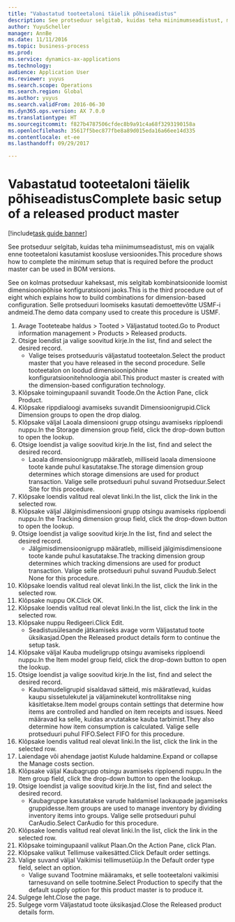 ```yaml
--- 
title: "Vabastatud tooteetaloni täielik põhiseadistus"
description: See protseduur selgitab, kuidas teha miinimumseadistust, mis on vajalik enne tooteetaloni kasutamist koosluse versioonides.
author: YuyuScheller
manager: AnnBe
ms.date: 11/11/2016
ms.topic: business-process
ms.prod: 
ms.service: dynamics-ax-applications
ms.technology: 
audience: Application User
ms.reviewer: yuyus
ms.search.scope: Operations
ms.search.region: Global
ms.author: yuyus
ms.search.validFrom: 2016-06-30
ms.dyn365.ops.version: AX 7.0.0
ms.translationtype: HT
ms.sourcegitcommit: f827b4787506cfdec8b9a91c4a68f3293190158a
ms.openlocfilehash: 35617f5bec877fbe8a89d015eda16a66ee14d335
ms.contentlocale: et-ee
ms.lasthandoff: 09/29/2017

---
```

# <a name="complete-basic-setup-of-a-released-product-master"></a><span data-ttu-id="9cc49-103">Vabastatud tooteetaloni täielik põhiseadistus</span><span class="sxs-lookup"><span data-stu-id="9cc49-103">Complete basic setup of a released product master</span></span>

[!include[task guide banner](../../includes/task-guide-banner.md)]

<span data-ttu-id="9cc49-104">See protseduur selgitab, kuidas teha miinimumseadistust, mis on vajalik enne tooteetaloni kasutamist koosluse versioonides.</span><span class="sxs-lookup"><span data-stu-id="9cc49-104">This procedure shows how to complete the minimum setup that is required before the product master can be used in BOM versions.</span></span>

<span data-ttu-id="9cc49-105">See on kolmas protseduur kaheksast, mis selgitab kombinatsioonide loomist dimensioonipõhise konfiguratsiooni jaoks.</span><span class="sxs-lookup"><span data-stu-id="9cc49-105">This is the third procedure out of eight which explains how to build combinations for dimension-based configuration.</span></span> <span data-ttu-id="9cc49-106">Selle protseduuri loomiseks kasutati demoettevõtte USMF-i andmeid.</span><span class="sxs-lookup"><span data-stu-id="9cc49-106">The demo data company used to create this procedure is USMF.</span></span>

1. <span data-ttu-id="9cc49-107">Avage Tooteteabe haldus > Tooted > Väljastatud tooted.</span><span class="sxs-lookup"><span data-stu-id="9cc49-107">Go to Product information management > Products > Released products.</span></span>
2. <span data-ttu-id="9cc49-108">Otsige loendist ja valige soovitud kirje.</span><span class="sxs-lookup"><span data-stu-id="9cc49-108">In the list, find and select the desired record.</span></span>
    * <span data-ttu-id="9cc49-109">Valige teises protseduuris väljastatud tooteetalon.</span><span class="sxs-lookup"><span data-stu-id="9cc49-109">Select the product master that you have released in the second procedure.</span></span> <span data-ttu-id="9cc49-110">Selle tooteetalon on loodud dimensioonipõhine konfiguratsioonitehnoloogia abil.</span><span class="sxs-lookup"><span data-stu-id="9cc49-110">This product master is created with the dimension-based configuration technology.</span></span>  
3. <span data-ttu-id="9cc49-111">Klõpsake toimingupaanil suvandit Toode.</span><span class="sxs-lookup"><span data-stu-id="9cc49-111">On the Action Pane, click Product.</span></span>
4. <span data-ttu-id="9cc49-112">Klõpsake rippdialoogi avamiseks suvandit Dimensioonigrupid.</span><span class="sxs-lookup"><span data-stu-id="9cc49-112">Click Dimension groups to open the drop dialog.</span></span>
5. <span data-ttu-id="9cc49-113">Klõpsake väljal Laoala dimensiooni grupp otsingu avamiseks ripploendi nuppu.</span><span class="sxs-lookup"><span data-stu-id="9cc49-113">In the Storage dimension group field, click the drop-down button to open the lookup.</span></span>
6. <span data-ttu-id="9cc49-114">Otsige loendist ja valige soovitud kirje.</span><span class="sxs-lookup"><span data-stu-id="9cc49-114">In the list, find and select the desired record.</span></span>
    * <span data-ttu-id="9cc49-115">Laoala dimensioonigrupp määratleb, milliseid laoala dimensioone toote kande puhul kasutatakse.</span><span class="sxs-lookup"><span data-stu-id="9cc49-115">The storage dimension group determines which storage dimensions are used for product transaction.</span></span> <span data-ttu-id="9cc49-116">Valige selle protseduuri puhul suvand Protseduur.</span><span class="sxs-lookup"><span data-stu-id="9cc49-116">Select Site for this procedure.</span></span>  
7. <span data-ttu-id="9cc49-117">Klõpsake loendis valitud real olevat linki.</span><span class="sxs-lookup"><span data-stu-id="9cc49-117">In the list, click the link in the selected row.</span></span>
8. <span data-ttu-id="9cc49-118">Klõpsake väljal Jälgimisdimensiooni grupp otsingu avamiseks ripploendi nuppu.</span><span class="sxs-lookup"><span data-stu-id="9cc49-118">In the Tracking dimension group field, click the drop-down button to open the lookup.</span></span>
9. <span data-ttu-id="9cc49-119">Otsige loendist ja valige soovitud kirje.</span><span class="sxs-lookup"><span data-stu-id="9cc49-119">In the list, find and select the desired record.</span></span>
    * <span data-ttu-id="9cc49-120">Jälgimisdimensioonigrupp määratleb, milliseid jälgimisdimensioone toote kande puhul kasutatakse.</span><span class="sxs-lookup"><span data-stu-id="9cc49-120">The tracking dimension group determines which tracking dimensions are used for product transaction.</span></span> <span data-ttu-id="9cc49-121">Valige selle protseduuri puhul suvand Puudub.</span><span class="sxs-lookup"><span data-stu-id="9cc49-121">Select None for this procedure.</span></span>  
10. <span data-ttu-id="9cc49-122">Klõpsake loendis valitud real olevat linki.</span><span class="sxs-lookup"><span data-stu-id="9cc49-122">In the list, click the link in the selected row.</span></span>
11. <span data-ttu-id="9cc49-123">Klõpsake nuppu OK.</span><span class="sxs-lookup"><span data-stu-id="9cc49-123">Click OK.</span></span>
12. <span data-ttu-id="9cc49-124">Klõpsake loendis valitud real olevat linki.</span><span class="sxs-lookup"><span data-stu-id="9cc49-124">In the list, click the link in the selected row.</span></span>
13. <span data-ttu-id="9cc49-125">Klõpsake nuppu Redigeeri.</span><span class="sxs-lookup"><span data-stu-id="9cc49-125">Click Edit.</span></span>
    * <span data-ttu-id="9cc49-126">Seadistusülesande jätkamiseks avage vorm Väljastatud toote üksikasjad.</span><span class="sxs-lookup"><span data-stu-id="9cc49-126">Open the Released product details form to continue the setup task.</span></span>  
14. <span data-ttu-id="9cc49-127">Klõpsake väljal Kauba mudeligrupp otsingu avamiseks ripploendi nuppu.</span><span class="sxs-lookup"><span data-stu-id="9cc49-127">In the Item model group field, click the drop-down button to open the lookup.</span></span>
15. <span data-ttu-id="9cc49-128">Otsige loendist ja valige soovitud kirje.</span><span class="sxs-lookup"><span data-stu-id="9cc49-128">In the list, find and select the desired record.</span></span>
    * <span data-ttu-id="9cc49-129">Kaubamudeligrupid sisaldavad sätteid, mis määratlevad, kuidas kaupu sissetulekutel ja väljaminekutel kontrollitakse ning käsitletakse.</span><span class="sxs-lookup"><span data-stu-id="9cc49-129">Item model groups contain settings that determine how items are controlled and handled on item receipts and issues.</span></span> <span data-ttu-id="9cc49-130">Need määravad ka selle, kuidas arvutatakse kauba tarbimist.</span><span class="sxs-lookup"><span data-stu-id="9cc49-130">They also determine how item consumption is calculated.</span></span> <span data-ttu-id="9cc49-131">Valige selle protseduuri puhul FIFO.</span><span class="sxs-lookup"><span data-stu-id="9cc49-131">Select   FIFO for this procedure.</span></span>  
16. <span data-ttu-id="9cc49-132">Klõpsake loendis valitud real olevat linki.</span><span class="sxs-lookup"><span data-stu-id="9cc49-132">In the list, click the link in the selected row.</span></span>
17. <span data-ttu-id="9cc49-133">Laiendage või ahendage jaotist Kulude haldamine.</span><span class="sxs-lookup"><span data-stu-id="9cc49-133">Expand or collapse the Manage costs section.</span></span>
18. <span data-ttu-id="9cc49-134">Klõpsake väljal Kaubagrupp otsingu avamiseks ripploendi nuppu.</span><span class="sxs-lookup"><span data-stu-id="9cc49-134">In the Item group field, click the drop-down button to open the lookup.</span></span>
19. <span data-ttu-id="9cc49-135">Otsige loendist ja valige soovitud kirje.</span><span class="sxs-lookup"><span data-stu-id="9cc49-135">In the list, find and select the desired record.</span></span>
    * <span data-ttu-id="9cc49-136">Kaubagruppe kasutatakse varude haldamisel laokaupade jagamiseks gruppidesse.</span><span class="sxs-lookup"><span data-stu-id="9cc49-136">Item groups are used to manage inventory by dividing inventory items into groups.</span></span> <span data-ttu-id="9cc49-137">Valige selle protseduuri puhul CarAudio.</span><span class="sxs-lookup"><span data-stu-id="9cc49-137">Select   CarAudio for this procedure.</span></span>  
20. <span data-ttu-id="9cc49-138">Klõpsake loendis valitud real olevat linki.</span><span class="sxs-lookup"><span data-stu-id="9cc49-138">In the list, click the link in the selected row.</span></span>
21. <span data-ttu-id="9cc49-139">Klõpsake toimingupaanil valikut Plaan.</span><span class="sxs-lookup"><span data-stu-id="9cc49-139">On the Action Pane, click Plan.</span></span>
22. <span data-ttu-id="9cc49-140">Klõpsake valikut Tellimuse vaikesätted.</span><span class="sxs-lookup"><span data-stu-id="9cc49-140">Click Default order settings.</span></span>
23. <span data-ttu-id="9cc49-141">Valige suvand väljal Vaikimisi tellimusetüüp.</span><span class="sxs-lookup"><span data-stu-id="9cc49-141">In the Default order type field, select an option.</span></span>
    * <span data-ttu-id="9cc49-142">Valige suvand Tootmine määramaks, et selle tooteetaloni vaikimisi tarnesuvand on selle tootmine.</span><span class="sxs-lookup"><span data-stu-id="9cc49-142">Select Production to specify that the default supply option for this product master is to produce it.</span></span>  
24. <span data-ttu-id="9cc49-143">Sulgege leht.</span><span class="sxs-lookup"><span data-stu-id="9cc49-143">Close the page.</span></span>
25. <span data-ttu-id="9cc49-144">Sulgege vorm Väljastatud toote üksikasjad.</span><span class="sxs-lookup"><span data-stu-id="9cc49-144">Close the Released product details form.</span></span>


